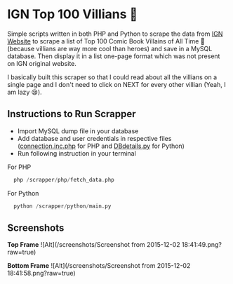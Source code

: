 # IGN Top 100 Villians :hocho:

Simple scripts written in both PHP and Python to scrape the data from [IGN Website](http://ca.ign.com/top/comic-book-villains/) to scrape a list of Top 100 Comic Book Villains of All Time :hocho: (because villians are way more cool than heroes) and save in a MySQL database.
Then display it in a list one-page format which was not present on IGN original website.

I basically built this scraper so that I could read about all the villians on a single page and I don't need to click on NEXT for every other villian (Yeah, I am lazy :sleepy:).

## Instructions to Run Scrapper
+ Import MySQL dump file in your database
+ Add database and user credentials in respective files ([connection.inc.php](/scrapper/php/inc/connection.inc.php) for PHP and [DBdetails.py](/scrapper/python/DBdetails.py) for Python)
+ Run following instruction in your terminal

For PHP
```php
  php /scrapper/php/fetch_data.php
```

For Python
```python
  python /scrapper/python/main.py
```


## Screenshots
**Top Frame**
![Alt](/screenshots/Screenshot from 2015-12-02 18:41:49.png?raw=true)

**Bottom Frame**
![Alt](/screenshots/Screenshot from 2015-12-02 18:41:58.png?raw=true)
